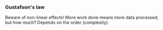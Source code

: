 ### Gustafson's law
Beware of non-linear effects! More work done means more data processed, but how much? Depends on the order (complexity).
